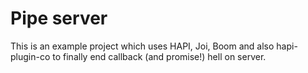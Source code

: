 # Pipe server

This is an example project which uses HAPI, Joi, Boom and also hapi-plugin-co to finally end callback (and promise!) hell on server.
